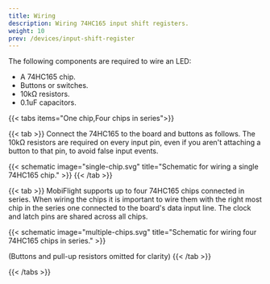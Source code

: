 ```yaml
---
title: Wiring
description: Wiring 74HC165 input shift registers.
weight: 10
prev: /devices/input-shift-register
---
```


The following components are required to wire an LED:

- A 74HC165 chip.
- Buttons or switches.
- 10kΩ resistors.
- 0.1uF capacitors.

{{< tabs items="One chip,Four chips in series">}}

{{< tab >}}
Connect the 74HC165 to the board and buttons as follows. The 10kΩ resistors are required on every input pin, even if you aren't attaching a button to that pin, to avoid false input events.

{{< schematic image="single-chip.svg" title="Schematic for wiring a single 74HC165 chip." >}}
{{< /tab >}}

{{< tab >}}
MobiFlight supports up to four 74HC165 chips connected in series. When wiring the chips it is important to wire them with the right most chip in the series one connected to the board's data input line. The clock and latch pins are shared across all chips.

{{< schematic image="multiple-chips.svg" title="Schematic for wiring four  74HC165 chips in series." >}}

(Buttons and pull-up resistors omitted for clarity)
{{< /tab >}}

{{< /tabs >}}
